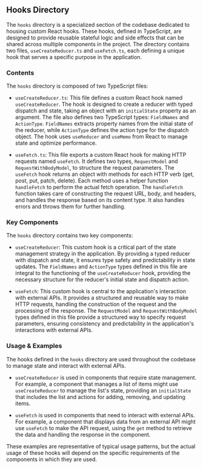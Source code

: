 
## Hooks Directory

The `hooks` directory is a specialized section of the codebase dedicated to housing custom React hooks. These hooks, defined in TypeScript, are designed to provide reusable stateful logic and side effects that can be shared across multiple components in the project. The directory contains two files, `useCreateReducer.ts` and `useFetch.ts`, each defining a unique hook that serves a specific purpose in the application.

### Contents

The `hooks` directory is composed of two TypeScript files:

- `useCreateReducer.ts`: This file defines a custom React hook named `useCreateReducer`. The hook is designed to create a reducer with typed dispatch and state, taking an object with an `initialState` property as an argument. The file also defines two TypeScript types: `FieldNames` and `ActionType`. `FieldNames` extracts property names from the initial state of the reducer, while `ActionType` defines the action type for the dispatch object. The hook uses `useReducer` and `useMemo` from React to manage state and optimize performance.

- `useFetch.ts`: This file exports a custom React hook for making HTTP requests named `useFetch`. It defines two types, `RequestModel` and `RequestWithBodyModel`, to structure the request parameters. The `useFetch` hook returns an object with methods for each HTTP verb (get, post, put, patch, delete). Each method uses a helper function `handleFetch` to perform the actual fetch operation. The `handleFetch` function takes care of constructing the request URL, body, and headers, and handles the response based on its content type. It also handles errors and throws them for further handling.

### Key Components

The `hooks` directory contains two key components:

- `useCreateReducer`: This custom hook is a critical part of the state management strategy in the application. By providing a typed reducer with dispatch and state, it ensures type safety and predictability in state updates. The `FieldNames` and `ActionType` types defined in this file are integral to the functioning of the `useCreateReducer` hook, providing the necessary structure for the reducer's initial state and dispatch action.

- `useFetch`: This custom hook is central to the application's interaction with external APIs. It provides a structured and reusable way to make HTTP requests, handling the construction of the request and the processing of the response. The `RequestModel` and `RequestWithBodyModel` types defined in this file provide a structured way to specify request parameters, ensuring consistency and predictability in the application's interactions with external APIs.

### Usage & Examples

The hooks defined in the `hooks` directory are used throughout the codebase to manage state and interact with external APIs.

- `useCreateReducer` is used in components that require state management. For example, a component that manages a list of items might use `useCreateReducer` to manage the list's state, providing an `initialState` that includes the list and actions for adding, removing, and updating items.

- `useFetch` is used in components that need to interact with external APIs. For example, a component that displays data from an external API might use `useFetch` to make the API request, using the `get` method to retrieve the data and handling the response in the component.

These examples are representative of typical usage patterns, but the actual usage of these hooks will depend on the specific requirements of the components in which they are used.
